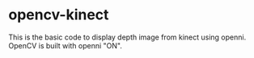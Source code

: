 opencv-kinect
=============

This is the basic code to display depth image from kinect using openni. OpenCV is built with openni "ON".
